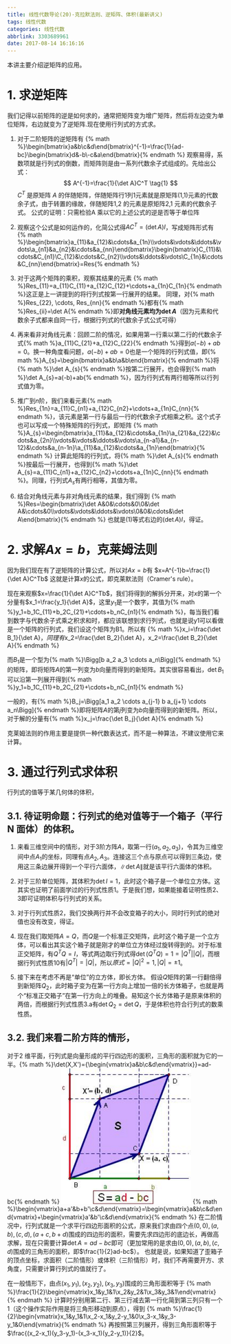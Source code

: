 ```yaml
---
title: 线性代数导论(20)-克拉默法则、逆矩阵、体积(最新讲义)
tags: 线性代数
categories: 线性代数
abbrlink: 3303689961
date: 2017-08-14 16:16:16
---
```


<!-- toc -->
<!-- more -->
本讲主要介绍逆矩阵的应用。

# 1. 求逆矩阵
我们记得以前矩阵的逆是如何求的，通常把矩阵变为增广矩阵，然后将左边变为单位矩阵，右边就变为了逆矩阵.现在使用行列式的方式求。
1. 对于二阶矩阵的逆矩阵有
{% math %}\begin{bmatrix}a&b\\c&d\end{bmatrix}^{-1}=\frac{1}{ad-bc}\begin{bmatrix}d&-b\\-c&a\end{bmatrix}{% endmath %}
观察易得，系数项就是行列式的倒数，而矩阵则是由一系列代数余子式组成的。先给出公式：
$$
A^{-1}=\frac{1}{\det A}C^T
\tag{1}
$$
$C^T$ 是原矩阵 $A$ 的伴随矩阵，伴随矩阵行1列1元素就是原矩阵(1,1)元素的代数余子式，由于转置的缘故，伴随矩阵1,2 的元素是原矩阵2,1 元素的代数余子式。
公式的证明：只需检验A 乘以它的上述公式的逆是否等于单位阵

1. 观察这个公式是如何运作的，化简公式得$AC^T=(\det A)I$，写成矩阵形式有
{% math %}\begin{bmatrix}a_{11}&a_{12}&\cdots&a_{1n}\\\vdots&\vdots&\ddots&\vdots\\a_{n1}&a_{n2}&\cdots&a_{nn}\end{bmatrix}\begin{bmatrix}C_{11}&\cdots&C_{n1}\\C_{12}&\cdots&C_{n2}\\\vdots&\ddots&\vdots\\C_{1n}&\cdots&C_{nn}\end{bmatrix}=Res{% endmath %}

1. 对于这两个矩阵的乘积，观察其结果的元素 {% math %}Res_{11}=a_{11}C_{11}+a_{12}C_{12}+\cdots+a_{1n}C_{1n}{% endmath %}这正是上一讲提到的将行列式按第一行展开的结果。
同理，对{% math %}Res_{22}, \cdots, Res_{nn}{% endmath %}都有{% math %}Res_{ii}=\det A{% endmath %}即**对角线元素均为$\det A$**（因为元素和代数余子式都来自同一行，根据行列式的代数余子式公式可得）

1. 再来看非对角线元素：回顾二阶的情况，如果用第一行乘以第二行的代数余子式{% math %}a_{11}C_{21}+a_{12}C_{22}{% endmath %}得到$a(-b)+ab=0$。换一种角度看问题，$a(-b)+ab=0$也是一个矩阵的行列式值，即{% math %}A_{s}=\begin{bmatrix}a&b\\a&b\end{bmatrix}{% endmath %}将{% math %}\det A_{s}{% endmath %}按第二行展开，也会得到{% math %}\det A_{s}=a(-b)+ab{% endmath %}，因为行列式有两行相等所以行列式值为零。

1. 推广到$n$阶，我们来看元素{% math %}Res_{1n}=a_{11}C_{n1}+a_{12}C_{n2}+\cdots+a_{1n}C_{nn}{% endmath %}，该元素是第一行与最后一行的代数余子式相乘之积。这个式子也可以写成一个特殊矩阵的行列式，即矩阵
{% math %}A_{s}=\begin{bmatrix}a_{11}&a_{12}&\cdots&a_{1n}\\a_{21}&a_{22}&\cdots&a_{2n}\\\vdots&\vdots&\ddots&\vdots\\a_{n-a1}&a_{n-12}&\cdots&a_{n-1n}\\a_{11}&a_{12}&\cdots&a_{1n}\end{bmatrix}{% endmath %}
计算此矩阵的行列式，将{% math %}\det A_{s}{% endmath %}按最后一行展开，也得到{% math %}\det A_{s}=a_{11}C_{n1}+a_{12}C_{n2}+\cdots+a_{1n}C_{nn}{% endmath %}。同理，行列式$A_{s}$有两行相等，其值为零。

1. 结合对角线元素与非对角线元素的结果，我们得到
{% math %}Res=\begin{bmatrix}\det A&0&\cdots&0\\0&\det A&\cdots&0\\\vdots&\vdots&\ddots&\vdots\\0&0&\cdots&\det A\end{bmatrix}{% endmath %}
也就是$(1)$等式右边的$(\det A)I$，得证。

# 2. 求解$Ax=b$，克莱姆法则

因为我们现在有了逆矩阵的计算公式，所以对$Ax=b$有
$x=A^{-1}b=\frac{1}{\det A}C^Tb$
这就是计算$x$的公式，即克莱默法则（Cramer's rule）。

现在来观察$x=\frac{1}{\det A}C^Tb$，我们将得到的解拆分开来，对$x$的第一个分量有$x_1=\frac{y_1}{\det A}$，这里$y_1$是一个数字，其值为{% math %}y_1=b_1C_{11}+b_2C_{21}+\cdots+b_nC_{n1}{% endmath %}，每当我们看到数字与代数余子式乘之积求和时，都应该联想到求行列式，也就是说y1可以看做是一个矩阵的行列式，我们设这个矩阵为B1。所以有
{% math %}x_i=\frac{\det B_1}{\det A}$，同理有$x_2=\frac{\det B_2}{\det A}$，$x_2=\frac{\det B_2}{\det A}{% endmath %}

而$B_1$是一个型为{% math %}\Bigg[b a_2 a_3 \cdots a_n\Bigg]{% endmath %}的矩阵，即将矩阵$A$的第一列变为$b$向量而得到的新矩阵。其实很容易看出，$\det B_1$可以沿第一列展开得到{% math %}y_1=b_1C_{11}+b_2C_{21}+\cdots+b_nC_{n1}{% endmath %}

一般的，有{% math %}B_j=\Bigg[a_1 a_2 \cdots a_{j-1} b a_{j+1} \cdots a_n\Bigg]{% endmath %}即将矩阵$A$的第$j$列变为$b$向量而得到的新矩阵。所以，对于解的分量有{% math %}x_j=\frac{\det B_j}{\det A}{% endmath %}

克莱姆法则的作用主要是提供一种代数表达式，而不是一种算法，不建议使用它来计算。

# 3. 通过行列式求体积

行列式的值等于某几何体的体积，
## 3.1. 待证明命题：行列式的绝对值等于一个箱子（平行N 面体）的体积。

1. 来看三维空间中的情形，对于$3$阶方阵$A$，取第一行$(a_1,a_2,a_3)$，令其为三维空间中点$A_1$的坐标，同理有点$A_2, A_3$。连接这三个点与原点可以得到三条边，使用这三条边展开得到一个平行六面体，$\left\|\det A\right\|$就是该平行六面体的体积。

1. 对于三阶单位矩阵，其体积为$\det I=1$，此时这个箱子是一个单位立方体。这其实也证明了前面学过的行列式性质1。于是我们想，如果能接着证明性质2、3即可证明体积与行列式的关系。

1. 对于行列式性质2，我们交换两行并不会改变箱子的大小，同时行列式的绝对值也没有改变，得证。

1. 现在我们取矩阵$A=Q$，而$Q$是一个标准正交矩阵，此时这个箱子是一个立方体，可以看出其实这个箱子就是刚才的单位立方体经过旋转得到的。对于标准正交矩阵，有$Q^TQ=I$，等式两边取行列式得$\det(Q^TQ)=1=\left|Q^T\right|\left|Q\right|$，而根据行列式性质10有$\left|Q^T\right|=\left|Q\right|$，所以$原式=\left|Q\right|^2=1, \left|Q\right|=\pm 1$。

1. 接下来在考虑不再是“单位”的立方体，即长方体。 假设$Q$矩阵的第一行翻倍得到新矩阵$Q_2$，此时箱子变为在第一行方向上增加一倍的长方体箱子，也就是两个“标准正交箱子”在第一行方向上的堆叠。易知这个长方体箱子是原来体积的两倍，而根据行列式性质3.a有$\det Q_2=\det Q$，于是体积也符合行列式的数乘性质。

## 3.2. 我们来看二阶方阵的情形，
对于2 维平面，行列式是向量形成的平行四边形的面积，三角形的面积就为它的一半。{% math %}\det(X,X')={\begin{vmatrix}a&b\\c&d\end{vmatrix}}=ad-bc{% endmath %}
![](3303689961_area.png)
{% math %}\begin{vmatrix}a+a'&b+b'\\c&d\end{vmatrix}=\begin{vmatrix}a&b\\c&d\end{vmatrix}+\begin{vmatrix}a'&b'\\c&d\end{vmatrix}{% endmath %}
在二阶情况中，行列式就是一个求平行四边形面积的公式，原来我们求由四个点$(0,0), (a,b), (c,d), (a+c,b+d)$围成的四边形的面积，需要先求四边形的底边长，再做高求解，现在只需要计算$\det A=ad-bc$即可（更加常用的是求由$(0,0), (a,b), (c,d)$围成的三角形的面积，即$\frac{1}{2}ad-bc$）。
也就是说，如果知道了歪箱子的顶点坐标，求面积（二阶情形）或体积（三阶情形）时，我们不再需要开方、求角度，只需要计算行列式的值就行了。

在一般情形下，由点$(x_1,y_1), (x_2,y_2), (x_3,y_3)$围成的三角形面积等于
{% math %}\frac{1}{2}\begin{vmatrix}x_1&y_1&1\\x_2&y_2&1\\x_3&y_3&1\end{vmatrix}{% endmath %}
计算时分别用第二行、第三行减去第一行化简到第三列只有一个$1$（这个操作实际作用是将三角形移动到原点），得到
{% math %}\frac{1}{2}\begin{vmatrix}x_1&y_1&1\\x_2-x_1&y_2-y_1&0\\x_3-x_1&y_3-y_1&0\end{vmatrix}{% endmath %}
再按照第三列展开，得到三角形面积等于$\frac{(x_2-x_1)(y_3-y_1)-(x_3-x_1)(y_2-y_1)}{2}$。
